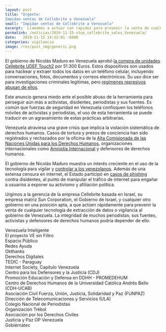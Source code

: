 ```yaml
---
layout: post
title: "Urgente:
Impidan ventas de Cellebrite a Venezuela"
small: "Impidan ventas de Cellebrite a Venezuela"
excerpt:  Llamamos a actuar con rapidez para prevenir la venta de cualquier herramientas de extracción de datos al gobierno de Venezuela. La integridad de muchos periodistas, sus fuentes, activistas y defensores de derechos humanos podría depender de ello."
permalink: /noticias/2019-11-15-stop_cellebrite_sales_Venezuela/
date:   2019-11-15 14:22:01 -0400
categories: vigilancia
image: /res/post_img/generic.png
---
```


El gobierno de Nicolás Maduro en Venezuela aprobó [la compra de unidades Cellebrite UDEF Touch2](http://web.archive.org/web/20191115014106/https://www.vtv.gob.ve/millones-euros-petros-modernizacion-cicpc/)  por 51.300 Euros. Estos dispositivos son usados para hackear y extraer todos los datos en un teléfono celular, incluyendo conversaciones, fotos, documentos y correos electrónicos. Su uso dice ser para investigaciones criminales legítimas, pero [regímenes represivos abusan de ellos](https://www.vice.com/en_us/article/aekqjj/cellebrite-sold-phone-hacking-tech-to-repressive-regimes-data-suggests).

Este anuncio genera miedo ante el posible abuso de la herramienta para perseguir aún más a activistas, disidentes, periodistas y sus fuentes. Es común que fuerzas de seguridad en Venezuela confisquen los teléfonos móviles de activistas y periodistas, el uso de esta herramienta se puede traducir en un agravamiento de estas prácticas arbitrarias.

Venezuela atraviesa una grave crisis que implica la violación sistemática de derechos humanos. Casos de tortura y presos de conciencia han sido registrados y rechazados por la oficina de la [Alta Comisionada de las Naciones Unidas para los Derechos Humanos](https://www.ohchr.org/SP/NewsEvents/Pages/DisplayNews.aspx?NewsID=24788&LangID=S), organizaciones internacionales como [Amnistía Internacional](https://www.amnesty.org/en/latest/news/2019/05/venezuela-crimes-against-humanity-require-response-from-international-justice-system/)  y defensores de derechos humanos.

El gobierno de Nicolás Maduro muestra un interés creciente en el uso de la tecnología para vigilar y [controlar a los venezolanos](https://www.freedomonthenet.org/country/venezuela/freedom-on-the-net/2019). Además de una extensa censura en internet, el Estado participó en [casos de phishing ](https://vesinfiltro.com/noticias/Phishing_by_Venezuelan_government_targets_activists/)contra disidentes, al punto de manipular el tráfico de internet para engañar a usuarios a exponer su activismo y afiliación política.

Urgimos a la gerencia de la empresa Cellebrite basada en Israel, su empresa matriz Sun Corporation, el Gobierno de Israel, y cualquier otro gobierno en una posición apta, a que actúen rápidamente para prevenir la venta de cualquier tecnología de extracción de datos o vigilancia al gobierno de Venezuela. La integridad de muchos periodistas, sus fuentes, activistas y defensores de derechos humanos podría depender de ello.

Venezuela Inteligente <br />
El proyecto VE sin Filtro <br />
Espacio Público <br />
Redes Ayuda <br />
Okthanks <br />
Derechos Digitales <br />
TEDIC - Paraguay <br />
Internet Society, Capítulo Venezuela <br />
Centro para los Defensores y la Justicia (CDJ) <br />
Promoción Educación y Defensa en DDHH - PROMEDEHUM <br />
Centro de Derechos Humanos de la Universidad Católica Andrés Bello (CDH-UCAB) <br />
Asociación Civil Fuerza, Unión, Justicia, Solidaridad y Paz (FUNPAZ) <br />
Dirección de Telecomunicaciones y Servicios (ULA) <br />
Colegio Nacional de Periodistas <br />
Organización Trébol <br />
Asociación por los Derechos Civiles <br />
Justicia y Paz OP Venezuela <br />
Gobiérnatec <br />
